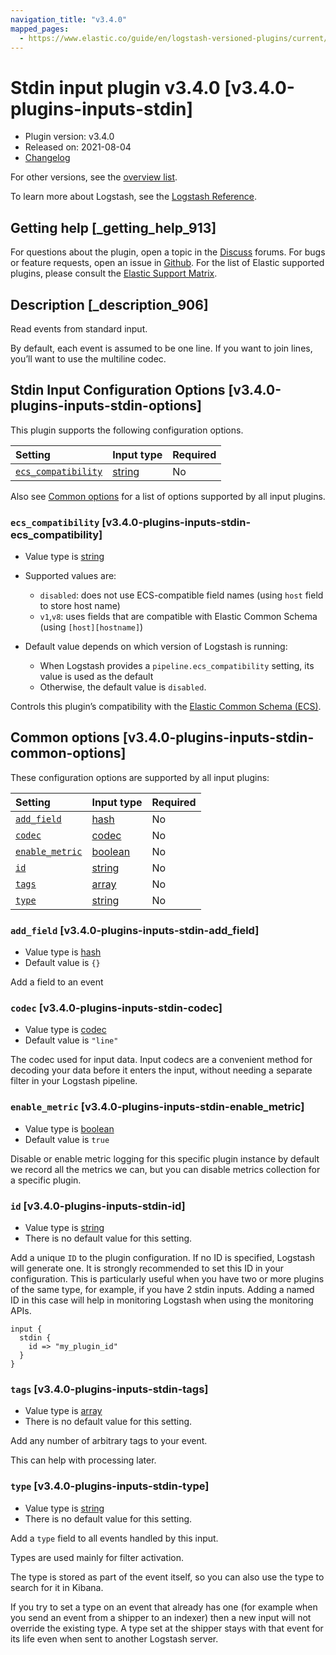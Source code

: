 ```yaml
---
navigation_title: "v3.4.0"
mapped_pages:
  - https://www.elastic.co/guide/en/logstash-versioned-plugins/current/v3.4.0-plugins-inputs-stdin.html
---
```


# Stdin input plugin v3.4.0 [v3.4.0-plugins-inputs-stdin]

* Plugin version: v3.4.0
* Released on: 2021-08-04
* [Changelog](https://github.com/logstash-plugins/logstash-input-stdin/blob/v3.4.0/CHANGELOG.md)

For other versions, see the [overview list](input-stdin-index.md).

To learn more about Logstash, see the [Logstash Reference](https://www.elastic.co/guide/en/logstash/current/index.html).

## Getting help [_getting_help_913]

For questions about the plugin, open a topic in the [Discuss](http://discuss.elastic.co) forums. For bugs or feature requests, open an issue in [Github](https://github.com/logstash-plugins/logstash-input-stdin). For the list of Elastic supported plugins, please consult the [Elastic Support Matrix](https://www.elastic.co/support/matrix#matrix_logstash_plugins).

## Description [_description_906]

Read events from standard input.

By default, each event is assumed to be one line. If you want to join lines, you’ll want to use the multiline codec.

## Stdin Input Configuration Options [v3.4.0-plugins-inputs-stdin-options]

This plugin supports the following configuration options.

| Setting | Input type | Required |
| :- | :- | :- |
| [`ecs_compatibility`](v3-4-0-plugins-inputs-stdin.md#v3.4.0-plugins-inputs-stdin-ecs_compatibility) | [string](/lsr/value-types.md#string) | No |

Also see [Common options](v3-4-0-plugins-inputs-stdin.md#v3.4.0-plugins-inputs-stdin-common-options) for a list of options supported by all input plugins.

### `ecs_compatibility` [v3.4.0-plugins-inputs-stdin-ecs_compatibility]

* Value type is [string](/lsr/value-types.md#string)

* Supported values are:

  * `disabled`: does not use ECS-compatible field names (using `host` field to store host name)
  * `v1`,`v8`: uses fields that are compatible with Elastic Common Schema (using `[host][hostname]`)

* Default value depends on which version of Logstash is running:

  * When Logstash provides a `pipeline.ecs_compatibility` setting, its value is used as the default
  * Otherwise, the default value is `disabled`.

Controls this plugin’s compatibility with the [Elastic Common Schema (ECS)](https://www.elastic.co/guide/en/ecs/current).

## Common options [v3.4.0-plugins-inputs-stdin-common-options]

These configuration options are supported by all input plugins:

| Setting | Input type | Required |
| :- | :- | :- |
| [`add_field`](v3-4-0-plugins-inputs-stdin.md#v3.4.0-plugins-inputs-stdin-add_field) | [hash](/lsr/value-types.md#hash) | No |
| [`codec`](v3-4-0-plugins-inputs-stdin.md#v3.4.0-plugins-inputs-stdin-codec) | [codec](/lsr/value-types.md#codec) | No |
| [`enable_metric`](v3-4-0-plugins-inputs-stdin.md#v3.4.0-plugins-inputs-stdin-enable_metric) | [boolean](/lsr/value-types.md#boolean) | No |
| [`id`](v3-4-0-plugins-inputs-stdin.md#v3.4.0-plugins-inputs-stdin-id) | [string](/lsr/value-types.md#string) | No |
| [`tags`](v3-4-0-plugins-inputs-stdin.md#v3.4.0-plugins-inputs-stdin-tags) | [array](/lsr/value-types.md#array) | No |
| [`type`](v3-4-0-plugins-inputs-stdin.md#v3.4.0-plugins-inputs-stdin-type) | [string](/lsr/value-types.md#string) | No |

### `add_field` [v3.4.0-plugins-inputs-stdin-add_field]

* Value type is [hash](/lsr/value-types.md#hash)
* Default value is `{}`

Add a field to an event

### `codec` [v3.4.0-plugins-inputs-stdin-codec]

* Value type is [codec](/lsr/value-types.md#codec)
* Default value is `"line"`

The codec used for input data. Input codecs are a convenient method for decoding your data before it enters the input, without needing a separate filter in your Logstash pipeline.

### `enable_metric` [v3.4.0-plugins-inputs-stdin-enable_metric]

* Value type is [boolean](/lsr/value-types.md#boolean)
* Default value is `true`

Disable or enable metric logging for this specific plugin instance by default we record all the metrics we can, but you can disable metrics collection for a specific plugin.

### `id` [v3.4.0-plugins-inputs-stdin-id]

* Value type is [string](/lsr/value-types.md#string)
* There is no default value for this setting.

Add a unique `ID` to the plugin configuration. If no ID is specified, Logstash will generate one. It is strongly recommended to set this ID in your configuration. This is particularly useful when you have two or more plugins of the same type, for example, if you have 2 stdin inputs. Adding a named ID in this case will help in monitoring Logstash when using the monitoring APIs.

```
input {
  stdin {
    id => "my_plugin_id"
  }
}
```

### `tags` [v3.4.0-plugins-inputs-stdin-tags]

* Value type is [array](/lsr/value-types.md#array)
* There is no default value for this setting.

Add any number of arbitrary tags to your event.

This can help with processing later.

### `type` [v3.4.0-plugins-inputs-stdin-type]

* Value type is [string](/lsr/value-types.md#string)
* There is no default value for this setting.

Add a `type` field to all events handled by this input.

Types are used mainly for filter activation.

The type is stored as part of the event itself, so you can also use the type to search for it in Kibana.

If you try to set a type on an event that already has one (for example when you send an event from a shipper to an indexer) then a new input will not override the existing type. A type set at the shipper stays with that event for its life even when sent to another Logstash server.
